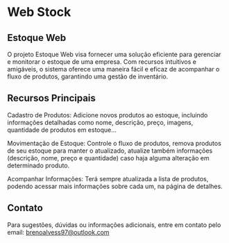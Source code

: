 # Web Stock

## Estoque Web

O projeto Estoque Web visa fornecer uma solução eficiente para gerenciar e monitorar o estoque de uma empresa. Com recursos intuitivos e amigáveis, o sistema oferece uma maneira fácil e eficaz de acompanhar o fluxo de produtos, garantindo uma gestão de inventário.

## Recursos Principais

Cadastro de Produtos: Adicione novos produtos ao estoque, incluindo informações detalhadas como nome, descrição, preço, imagens, quantidade de produtos em estoque...

Movimentação de Estoque: Controle o fluxo de produtos,
remova produtos de seu estoque para manter o atualizado, atualize também informações (descrição, nome, preço e quantidade) caso haja alguma alteração em determinado produto.

Acompanhar Informações: Terá sempre atualizada a lista de produtos, podendo acessar mais informações sobre cada um, na página de detalhes.

## Contato

Para sugestões, dúvidas ou informações adicionais, entre em contato pelo email: brenoalvess97@outlook.com
